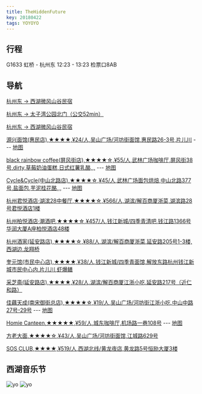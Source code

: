 ```yaml
---
title: TheHiddenFuture
key: 20180422
tags: YOYOYO
---
```


## 行程
G1633 虹桥 - 杭州东 12:23 - 13:23 检票口8AB

## 导航
[杭州东 -> 西湖微风山谷民宿](https://map.baidu.com/dir/%E6%9D%AD%E5%B7%9E%E4%B8%9C%E7%AB%99/%E6%9D%AD%E5%B7%9E%E5%BE%AE%E9%A3%8E%E5%B1%B1%E8%B0%B7%E6%97%85%E8%88%8D/@13376561.029464193,3513950.231399412,14.08z?querytype=bt&c=289&sn=2$$$$$$%E6%9D%AD%E5%B7%9E%E4%B8%9C%E7%AB%99$$0$$$$&en=2$$$$$$%E6%9D%AD%E5%B7%9E%E5%BE%AE%E9%A3%8E%E5%B1%B1%E8%B0%B7%E6%97%85%E8%88%8D$$1$$%E6%9D%AD%E5%B7%9E%E5%B8%82%E8%A5%BF%E6%B9%96%E5%8C%BA$$&sc=289&ec=289&pn=0&rn=5&exptype=dep&exptime=2021-05-13%2015:48&version=5&da_src=shareurl)

[杭州东 -> 太子湾公园北门（公交52min）](https://map.baidu.com/dir/%E6%9D%AD%E5%B7%9E%E4%B8%9C%E7%AB%99/%E5%A4%AA%E5%AD%90%E6%B9%BE%E5%85%AC%E5%9B%AD-%E5%8C%97%E9%97%A8/@13376481.628874814,3515949.7,14.39z?querytype=bse&c=179&singleType=0&poiType=0&isSingle=true&ptx=13382907.56&pty=3520049.48&wd=%E5%A4%AA%E5%AD%90%E6%B9%BE%E5%85%AC%E5%9B%AD-%E5%8C%97%E9%97%A8&name=%E6%9D%AD%E5%B7%9E%E4%B8%9C%E7%AB%99&wd2=%E6%9D%AD%E5%B7%9E%E5%B8%82%E8%A5%BF%E6%B9%96%E5%8C%BA&sn=0$$a31554a8ecce4257e812e4ac$$13382907.56,3520049.48$$%E6%9D%AD%E5%B7%9E%E4%B8%9C%E7%AB%99$$$$$$&exptype=dep&exptime=2021-05-13%2015:50&version=5&da_src=shareurl)

[杭州东 -> 西湖微风山谷民宿](https://map.baidu.com/dir/%E5%A4%AA%E5%AD%90%E6%B9%BE%E5%85%AC%E5%9B%AD-%E5%8C%97%E9%97%A8/%E8%A5%BF%E6%B9%96%E5%BE%AE%E9%A3%8E%E5%B1%B1%E8%B0%B7%E6%B0%91%E5%AE%BF/@13374251.931082983,3511273.5,17.29z?querytype=walk&c=179&sn=2$$$$$$%E5%A4%AA%E5%AD%90%E6%B9%BE%E5%85%AC%E5%9B%AD-%E5%8C%97%E9%97%A8$$1$$%E6%9D%AD%E5%B7%9E%E5%B8%82%E8%A5%BF%E6%B9%96%E5%8C%BA$$&en=1$$830355e4572376127ab55c7d$$13374237,3510691$$%E8%A5%BF%E6%B9%96%E5%BE%AE%E9%A3%8E%E5%B1%B1%E8%B0%B7%E6%B0%91%E5%AE%BF$$0$$$$&sc=179&ec=179&pn=0&rn=5&version=6&run=0&spath_type=1&da_src=shareurl)

[源兴面馆(惠民店),★★★★,¥24/人,吴山广场/河坊街面馆,惠民路26-3号,片儿川](https://m.dianping.com/shopshare/FqzCvRePBap7eONO?msource=Appshare2021&utm_source=shop_share) --- [地图](https://map.baidu.com/search/%E6%BA%90%E5%85%B4%E9%9D%A2%E9%A6%86(%E6%83%A0%E6%B0%91%E5%BA%97)/@13378063.055,3513826.24,19z?querytype=s&da_src=shareurl&wd=%E6%BA%90%E5%85%B4%E9%9D%A2%E9%A6%86(%E6%83%A0%E6%B0%91%E5%BA%97)&c=179&src=0&wd2=%E6%9D%AD%E5%B7%9E%E5%B8%82%E4%B8%8A%E5%9F%8E%E5%8C%BA&pn=0&sug=1&l=19&b=(13377415.165,3513601.03;13378695.165,3514046.53)&from=webmap&biz_forward=%7B%22scaler%22:1,%22styles%22:%22pl%22%7D&sug_forward=bae5ca4be8b62e3f81a12ee1&seckey=1c7e316a4540e50ac95e9230bec47dbcb80e3ae5bb6a5e50a29d1f9face80bde809c0809b62dc348fb8e9375c542f12cea0f3973b2f8374a4ee078076449048d93eb28f00c1f964c5c5430809d7d0630f1cbb369356ed16bc6b97a5fff7631fc30b989f56728df7c47cc2c086d36307e6daa07d3d2baf5e80df0ea6c03db9467a13b7ef41fff45a58563e78dc2b6b84546de3478d581890662a76cf55a21b1f3239b83b215683fabd2e7aa84abc11cd180028cdbac5a6e185e01d9f75bb7868a072a0181526471fab0f7b38420889f105bc3b9e962bff1428bfb42ee28b3add8&device_ratio=1)

[black rainbow coffee(屏风街店),★★★★☆,¥55/人,武林广场咖啡厅,屏风街38号,dirty,草莓奶油蛋糕,日式红薯乳酪,,,](https://m.dianping.com/shopshare/GaUVblXZjlUuwyoN?msource=Appshare2021&utm_source=shop_share) --- [地图](https://map.baidu.com/search/%E5%B1%8F%E9%A3%8E%E8%A1%9738%E5%8F%B7/@13378139.895,3516968.37,19z?querytype=s&da_src=shareurl&wd=%E5%B1%8F%E9%A3%8E%E8%A1%9738%E5%8F%B7&c=179&src=0&pn=0&sug=0&l=14&b=(13368244.14741888,3512750.9080956145;13389154.475753365,3520028.6825276553)&from=webmap&biz_forward=%7B%22scaler%22:1,%22styles%22:%22pl%22%7D&seckey=1c7e316a4540e50ac95e9230bec47dbcb80e3ae5bb6a5e50a29d1f9face80bde809c0809b62dc348fb8e9375c542f12cea0f3973b2f8374a4ee078076449048d93eb28f00c1f964c5c5430809d7d0630f1cbb369356ed16bc6b97a5fff7631fc30b989f56728df7c47cc2c086d36307e6daa07d3d2baf5e80df0ea6c03db9467a13b7ef41fff45a58563e78dc2b6b84546de3478d581890662a76cf55a21b1f3239b83b215683fabd2e7aa84abc11cd180028cdbac5a6e185e01d9f75bb7868a072a0181526471fab0f7b38420889f105bc3b9e962bff1428bfb42ee28b3add8&device_ratio=1)

[Cycle&Cycle(中山北路店),★★★★☆,¥45/人,武林广场面包烘焙,中山北路377号,盐面包,芋泥桂花酪,,,](https://m.dianping.com/shopshare/i7EXvmqpJilKCWmT?msource=Appshare2021&utm_source=shop_share) --- [地图](https://map.baidu.com/search/%E4%B8%AD%E5%B1%B1%E5%8C%97%E8%B7%AF377%E5%8F%B7/@13377893.005,3516864.9400000004,15.79z?querytype=s&da_src=shareurl&wd=%E4%B8%AD%E5%B1%B1%E5%8C%97%E8%B7%AF377%E5%8F%B7&c=179&src=0&pn=0&sug=0&l=15&b=(13367203.820134128,3509643.980983606;13382635.011788374,3515014.759016393)&from=webmap&biz_forward=%7B%22scaler%22:1,%22styles%22:%22pl%22%7D&seckey=1c7e316a4540e50ac95e9230bec47dbcb80e3ae5bb6a5e50a29d1f9face80bde809c0809b62dc348fb8e9375c542f12cea0f3973b2f8374a4ee078076449048d93eb28f00c1f964c5c5430809d7d0630f1cbb369356ed16bc6b97a5fff7631fc30b989f56728df7c47cc2c086d36307e6daa07d3d2baf5e80df0ea6c03db9467a13b7ef41fff45a58563e78dc2b6b84546de3478d581890662a76cf55a21b1f3239b83b215683fabd2e7aa84abc11cd180028cdbac5a6e185e01d9f75bb7868a072a0181526471fab0f7b38420889f105bc3b9e962bff1428bfb42ee28b3add8&device_ratio=1)

[杭州君悦酒店·湖滨28中餐厅,★★★★☆,¥566/人,湖滨/解百商厦浙菜,湖滨路28号君悦酒店1楼](https://m.dianping.com/shopshare/H92rDX9CbSigd9gS?msource=Appshare2021&utm_source=shop_share)

[杭州柏悦酒店·潮酒吧,★★★★☆,¥457/人,钱江新城/四季青清吧,钱江路1366号华润大厦A座柏悦酒店48楼](https://m.dianping.com/shopshare/H4eqmseIj8M5WFyB?msource=Appshare2021&utm_source=shop_share)

[杭州酒家(延安路店),★★★★☆,¥88/人,湖滨/解百商厦浙菜,延安路205号1-3楼,西湖边,龙翔桥](https://m.dianping.com/shopshare/k6SiGh5iVUpvKyYs?msource=Appshare2021&utm_source=shop_share)

[奎元馆(市民中心店),★★★★,¥38/人,钱江新城/四季青面馆,解放东路杭州钱江新城市民中心内,片儿川,虾爆鳝](https://m.dianping.com/shopshare/k94q3N0gzKmpc1OL?msource=Appshare2021&utm_source=shop_share)

[采芝斋(延安路店),★★★★,¥28/人,湖滨/解百商厦江浙小吃,延安路217号（近仁和路）](https://m.dianping.com/shopshare/H8fxnVtUZb79J4ef?msource=Appshare2021&utm_source=shop_share)

[佳藕天成(南宋御街总店),★★★★☆,¥19/人,吴山广场/河坊街江浙小吃,中山中路27号-29号](https://m.dianping.com/shopshare/k820Q2TRGeBTojYL?msource=Appshare2021&utm_source=shop_share) --- [地图](https://map.baidu.com/poi/%E4%BD%B3%E8%97%95%E5%A4%A9%E6%88%90%E7%94%9F%E6%B4%BB%E9%A6%86(%E4%B8%AD%E5%B1%B1%E4%B8%AD%E8%B7%AF%E5%BA%97)/@13378240.065,3513339.75,19z?uid=f7bb1759020139d2e115f939&ugc_type=3&ugc_ver=1&device_ratio=1&compat=1&querytype=detailConInfo&da_src=shareurl)

[Homie Canteen,★★★★★,¥59/人,城东咖啡厅,机场路一巷108号](https://m.dianping.com/shopshare/l75nzFawHvTmX3sX?msource=Appshare2021&utm_source=shop_share) --- [地图](https://map.baidu.com/poi/Homie%20Canteen/@13380463.995,3520192.3999999994,19z?uid=33edc4529dfb1be61329352d&ugc_type=3&ugc_ver=1&device_ratio=1&compat=1&querytype=detailConInfo&da_src=shareurl)

[方老大面,★★★★☆,¥43/人,吴山广场/河坊街面馆,江城路629号](https://m.dianping.com/shopshare/G2vbM6jYkQN0KC6Q?msource=Appshare2021&utm_source=shop_share)

[SOS CLUB,★★★★,¥519/人,西湖北线/黄龙夜店,黄龙路5号恒励大厦3楼](https://m.dianping.com/shopshare/H5N6UWJZIonxGErX?msource=Appshare2021&utm_source=shop_share)

## 西湖音乐节
![yo](https://wx4.sinaimg.cn/mw690/008aGkgDgy1gqj3j9mogzj30u00kwwfw.jpg)
![yo](https://wx3.sinaimg.cn/mw690/008aGkgDgy1gqj3jb14h0j30hb0ftn3p.jpg)


